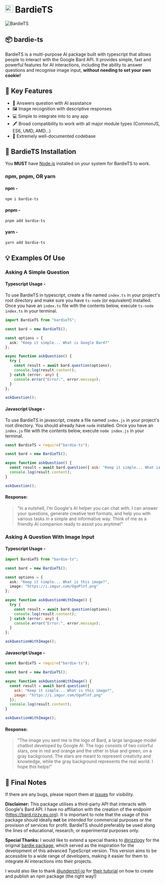 # <a href="https://github.com/Zoheb-Malik/BardieTS"><img src="https://i.imgur.com/5wcvFUB.png" width="25px" height="25px" alt="BardieTS" /></a> BardieTS

![BardieTS](https://socialify.git.ci/Zoheb-Malik/BardieTS/image?description=1&descriptionEditable=npm%20i%20bardie-ts%20%7C%20pnpm%20add%20bardie-ts%20%7C%20yarn%20add%20bardie-ts&font=Inter&language=1&logo=https%3A%2F%2Fsvgshare.com%2Fi%2F11JZ.svg&name=1&owner=1&pattern=Circuit%20Board&theme=Dark)

## 📦 bardie-ts

BardieTS is a multi-purpose AI package built with typescript that allows people to interact with the Google Bard API.
It provides simple, fast and powerful features for AI interactions, including the ability to answer questions and recognise image input, **without needing to set your own cookie!**

## 🔑 Key Features

* 🤖 Answers question with AI assistance
* 🖼️ Image recognition with descriptive responses
* 💻 Simple to integrate into to any app
* 🖋️ Broad compatibility to work with all major module types (CommonJS, ES6, UMD, AMD...)
* 📄 Extremely well-documented codebase

## 📂 BardieTS Installation

You **MUST** have [Node.js](https://nodejs.org/en/download) installed on your system for BardieTS to work.

### npm, pnpm, OR yarn

#### npm -

```bash
npm i bardie-ts
```

#### pnpm -

```bash
pnpm add bardie-ts
```

#### yarn -

```bash
yarn add bardie-ts
```

## 💡 Examples Of Use

### Asking A Simple Question

#### Typescript Usage -

To use BardieTS in typescript, create a file named `index.ts` in your project's root directory and make sure you have `ts-node` (or equivalent) installed.
Once you have an `index.ts` file with the contents below, execute `ts-node index.ts` in your terminal.

```typescript
import BardieTS from "bardieTS";

const bard = new BardieTS();

const options = {
  ask: "Keep it simple... What is Google Bard?"
};

async function askQuestion() {
  try {
    const result = await bard.question(options);
    console.log(result.content);
  } catch (error: any) {
    console.error("Error:", error.message);
  }
};

askQuestion();
```

#### Javascript Usage -

To use BardieTS in javascript, create a file named `index.js` in your project's root directory. You should already have `node` installed.
Once you have an `index.js` file with the contents below, execute `node index.js` in your terminal.

```javascript
const BardieTS = require("bardie-ts");

const bard = new BardieTS();

async function askQuestion() {
  const result = await bard.question({ ask: "Keep it simple... What is Google Bard?"});
  console.log(result.content);
}

askQuestion();
```

#### Response:

> "In a nutshell, I'm Google's AI helper you can chat with.
I can answer your questions, generate creative text formats, and help you with various tasks in a simple and informative way.
Think of me as a friendly AI companion ready to assist you anytime!"

### Asking A Question With Image Input

#### Typescript Usage -

```typescript
import BardieTS from "bardie-ts";

const bard = new BardieTS();

const options = {
  ask: "Keep it simple... What is this image?",
  image: "https://i.imgur.com/OgoPlnf.png"
};

async function askQuestionWithImage() {
  try {
    const result = await bard.question(options);
    console.log(result.content);
  } catch (error: any) {
    console.error("Error:", error.message);
  }
};

askQuestionWithImage();
```

#### Javascript Usage -

```javascript
const BardieTS = require("bardie-ts");

const bard = new BardieTS();

async function askQuestionWithImage() {
  const result = await bard.question({
    ask: "Keep it simple... What is this image?",
    image: "https://i.imgur.com/OgoPlnf.png"
  });
  console.log(result.content);
}

askQuestionWithImage();
```

#### Response:

> "The image you sent me is the logo of Bard, a large language model chatbot developed by Google AI.
The logo consists of two colorful stars, one in red and orange and the other in blue and green, on a gray background.
The stars are meant to represent creativity and knowledge, while the gray background represents the real world. I hope this helps!"

## 📝 Final Notes

If there are any bugs, please report them at [issues](https://github.com/Zoheb-Malik/BardieTS/issues/new) for visibility.

**Disclaimer:**
This package utilises a third-party API that interacts with Google's Bard API.
I have no affiliation with the creation of the endpoint (<https://bard.rizzy.eu.org>).
It is important to note that the usage of this package should ideally **not** be intended for commercial purposes or the provision of services for profit.
BardieTS should preferably be used along the lines of educational, research, or experimental purposes only.

**Special Thanks:**
I would like to extend a special thanks to [@rizzlogy](https://github.com/rizzlogy) for the original [bardie package](https://github.com/rizzlogy/bardie), which served as the inspiration for the development of this advanced TypeScript version.
This version aims to be accessible to a wide range of developers, making it easier for them to integrate AI interactions into their projects.

I would also like to thank [@underctrl-io](https://github.com/underctrl-io) for [their tutorial](https://www.youtube.com/watch?v=xnfdm-s8adI) on how to create and publish an npm package (the right way!)
